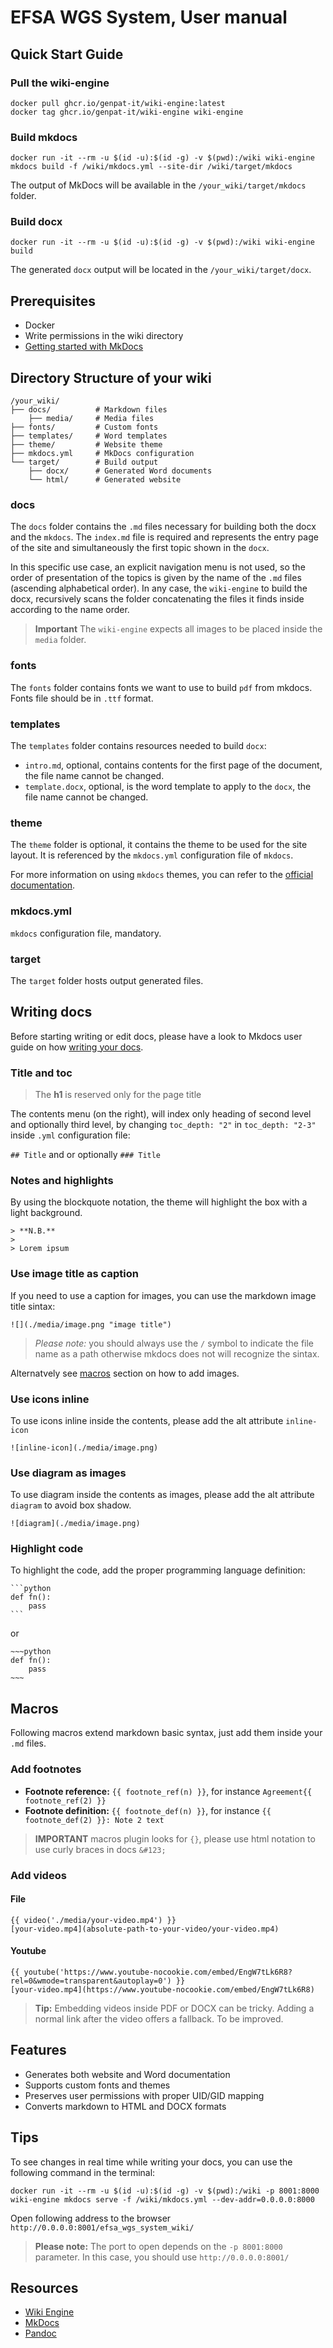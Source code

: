 # EFSA WGS System, User manual

## Quick Start Guide

### Pull the wiki-engine

```
docker pull ghcr.io/genpat-it/wiki-engine:latest
docker tag ghcr.io/genpat-it/wiki-engine wiki-engine
```

### Build mkdocs

```
docker run -it --rm -u $(id -u):$(id -g) -v $(pwd):/wiki wiki-engine mkdocs build -f /wiki/mkdocs.yml --site-dir /wiki/target/mkdocs
```

The output of MkDocs will be available in the `/your_wiki/target/mkdocs` folder.

### Build docx

```
docker run -it --rm -u $(id -u):$(id -g) -v $(pwd):/wiki wiki-engine build
```

The generated `docx` output will be located in the `/your_wiki/target/docx`.

## Prerequisites

- Docker
- Write permissions in the wiki directory
- [Getting started with MkDocs](https://www.mkdocs.org/getting-started/#getting-started-with-mkdocs)

## Directory Structure of your wiki

```
/your_wiki/
├── docs/          # Markdown files
    ├── media/     # Media files
├── fonts/         # Custom fonts
├── templates/     # Word templates
├── theme/         # Website theme
├── mkdocs.yml     # MkDocs configuration
└── target/        # Build output
    ├── docx/      # Generated Word documents
    └── html/      # Generated website
```

### docs

The `docs` folder contains the `.md` files necessary for building both the docx and the `mkdocs`. The `index.md` file is required and represents the entry page of the site and simultaneously the first topic shown in the `docx`.

In this specific use case, an explicit navigation menu is not used, so the order of presentation of the topics is given by the name of the `.md` files (ascending alphabetical order). In any case, the `wiki-engine` to build the docx, recursively scans the folder concatenating the files it finds inside according to the name order.

> **Important** The `wiki-engine` expects all images to be placed inside the `media` folder.

### fonts

The `fonts` folder contains fonts we want to use to build `pdf` from mkdocs. Fonts file should be in `.ttf` format.

### templates

The `templates` folder contains resources needed to build `docx`:

* `intro.md`, optional, contains contents for the first page of the document, the file name cannot be changed.
* `template.docx`, optional, is the word template to apply to the `docx`, the file name cannot be changed.

### theme

The `theme` folder is optional, it contains the theme to be used for the site layout. It is referenced by the `mkdocs.yml` configuration file of `mkdocs`.

For more information on using `mkdocs` themes, you can refer to the [official documentation](https://www.mkdocs.org/getting-started/#theming-our-documentation).

### mkdocs.yml

`mkdocs` configuration file, mandatory.

### target

The `target` folder hosts output generated files.

## Writing docs

Before starting writing or edit docs, please have a look to Mkdocs user guide on how [writing your docs](https://www.mkdocs.org/user-guide/writing-your-docs/).

### Title and toc

> The **h1** is reserved only for the page title

The contents menu (on the right), will index only heading of second level and optionally third level, by changing `toc_depth: "2"` in `toc_depth: "2-3"` inside `.yml` configuration file:

`## Title` and or optionally `### Title`

### Notes and highlights

By using the blockquote notation, the theme will highlight the box with a light background.

```
> **N.B.**
>
> Lorem ipsum
```

### Use image title as caption

If you need to use a caption for images, you can use the markdown image title sintax:

`![](./media/image.png "image title")`

> *Please note:* you should always use the `/` symbol to indicate the file name as a path otherwise mkdocs does not will recognize the sintax.

Alternatvely see [macros](#macros) section on how to add images.

### Use icons inline

To use icons inline inside the contents, please add the alt attribute `inline-icon`

```
![inline-icon](./media/image.png)
```

### Use diagram as images

To use diagram inside the contents as images, please add the alt attribute `diagram` to avoid box shadow.

```
![diagram](./media/image.png)
```

### Highlight code

To highlight the code, add the proper programming language definition:

~~~
```python
def fn():
    pass
```
~~~

or

```
~~~python
def fn():
    pass
~~~
```

## Macros

Following macros extend markdown basic syntax, just add them inside your `.md` files.

### Add footnotes

* **Footnote reference:** `{{ footnote_ref(n) }}`, for instance `Agreement{{ footnote_ref(2) }}`
* **Footnote definition:** `{{ footnote_def(n) }}`, for instance `{{ footnote_def(2) }}: Note 2 text`

> **IMPORTANT**
> macros plugin looks for `{}`, please use html notation to use curly braces in docs `&#123;`

### Add videos

#### File

```
{{ video('./media/your-video.mp4') }}
[your-video.mp4](absolute-path-to-your-video/your-video.mp4)
```

#### Youtube

```
{{ youtube('https://www.youtube-nocookie.com/embed/EngW7tLk6R8?rel=0&wmode=transparent&autoplay=0') }}
[your-video.mp4](https://www.youtube-nocookie.com/embed/EngW7tLk6R8)
```

> **Tip:** Embedding videos inside PDF or DOCX can be tricky. Adding a normal link after the video offers a fallback. To be improved.

## Features

- Generates both website and Word documentation
- Supports custom fonts and themes
- Preserves user permissions with proper UID/GID mapping
- Converts markdown to HTML and DOCX formats

## Tips

To see changes in real time while writing your docs, you can use the following command in the terminal:

```
docker run -it --rm -u $(id -u):$(id -g) -v $(pwd):/wiki -p 8001:8000 wiki-engine mkdocs serve -f /wiki/mkdocs.yml --dev-addr=0.0.0.0:8000
```

Open following address to the browser `http://0.0.0.0:8001/efsa_wgs_system_wiki/`

> **Please note:** The port to open depends on the `-p 8001:8000` parameter. In this case, you should use `http://0.0.0.0:8001/`

## Resources

* [Wiki Engine](https://github.com/genpat-it/wiki-engine)
* [MkDocs](https://www.mkdocs.org/)
* [Pandoc](https://pandoc.org/)